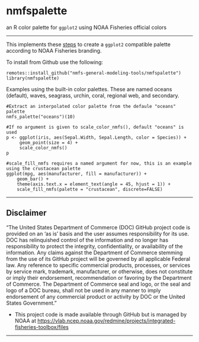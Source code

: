 # nmfspalette
an R color palette for `ggplot2` using NOAA Fisheries official colors
**************
This implements these [steps](https://drsimonj.svbtle.com/creating-corporate-colour-palettes-for-ggplot2) to create a `ggplot2` compatible palette according to NOAA Fisheries branding.

To install from Github use the following:
```{r}
remotes::install_github("nmfs-general-modeling-tools/nmfspalette")
library(nmfspalette)
```

Examples using the built-in color palettes. These are named oceans (default), waves, seagrass, urchin, coral, regional web, and secondary.
```{r}
#Extract an interpolated color palette from the defaule "oceans" palette
nmfs_palette("oceans")(10)

#If no argument is given to scale_color_nmfs(), default "oceans" is used
p <- ggplot(iris, aes(Sepal.Width, Sepal.Length, color = Species)) +
     geom_point(size = 4) +
     scale_color_nmfs()
p

#scale_fill_nmfs requires a named argument for now, this is an example using the crustacean palette
ggplot(mpg, aes(manufacturer, fill = manufacturer)) +
    geom_bar() +
    theme(axis.text.x = element_text(angle = 45, hjust = 1)) +
    scale_fill_nmfs(palette = "crustacean", discrete=FALSE)
````

**************

## Disclaimer

“The United States Department of Commerce (DOC) GitHub project code is provided on an ‘as is’ basis and the user assumes responsibility for its use. DOC has relinquished control of the information and no longer has responsibility to protect the integrity, confidentiality, or availability of the information. Any claims against the Department of Commerce stemming from the use of its GitHub project will be governed by all applicable Federal law. Any reference to specific commercial products, processes, or services by service mark, trademark, manufacturer, or otherwise, does not constitute or imply their endorsement, recommendation or favoring by the Department of Commerce. The Department of Commerce seal and logo, or the seal and logo of a DOC bureau, shall not be used in any manner to imply endorsement of any commercial product or activity by DOC or the United States Government.”

- This project code is made available through GitHub but is managed by NOAA at
 https://vlab.ncep.noaa.gov/redmine/projects/integrated-fisheries-toolbox/files

***** *******
